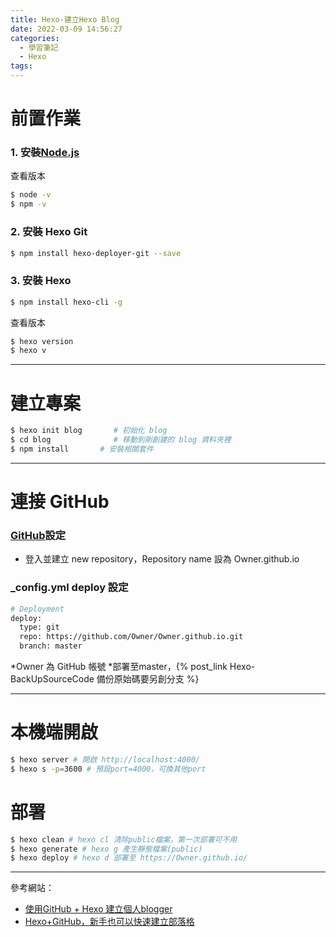 ```yaml
---
title: Hexo-建立Hexo Blog
date: 2022-03-09 14:56:27
categories:
  - 學習筆記
  - Hexo
tags:
---
```


# 前置作業

### 1. 安裝[Node.js](https://nodejs.org/en/)

查看版本

```bash
$ node -v
$ npm -v
```

### 2. 安裝 Hexo Git

```bash
$ npm install hexo-deployer-git --save
```

### 3. 安裝 Hexo

```bash
$ npm install hexo-cli -g
```

查看版本

```bash
$ hexo version
$ hexo v
```

---

# 建立專案

```bash
$ hexo init blog       # 初始化 blog
$ cd blog              # 移動到剛創建的 blog 資料夾裡
$ npm install		# 安裝相關套件
```

---

# 連接 GitHub

### [GitHub](https://github.com)設定

- 登入並建立 new repository，Repository name 設為 Owner.github.io

### \_config.yml deploy 設定

```bash
# Deployment
deploy:
  type: git
  repo: https://github.com/Owner/Owner.github.io.git
  branch: master
```
\*Owner 為 GitHub 帳號
\*部署至master，{% post_link Hexo-BackUpSourceCode 備份原始碼要另創分支 %}

---
# 本機端開啟
```bash
$ hexo server # 開啟 http://localhost:4000/ 
$ hexo s -p=3600 # 預設port=4000，可換其他port
```

# 部署
```bash
$ hexo clean # hexo cl 清除public檔案，第一次部署可不用
$ hexo generate # hexo g 產生靜態檔案(public)
$ hexo deploy # hexo d 部署至 https://Owner.github.io/ 
```


---
參考網站：
- [使用GitHub + Hexo 建立個人blogger](https://sinyilin.github.io/hexo/20190924/3166793059/)
- [Hexo+GitHub，新手也可以快速建立部落格](https://blackmaple.me/hexo-tutorial/)
